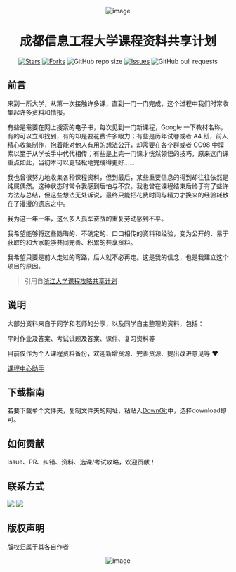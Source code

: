<div align=center>
  
![image](https://github.com/ooyq/cuit-course/assets/120553430/333e8a85-fec1-458b-97f1-d07cb07ab7ea)
  
  # 成都信息工程大学课程资料共享计划

[![Stars](https://img.shields.io/github/stars/ooyq/cuit-course.svg)](https://github.com/ooyq/cuit-course/stargazers)
[![Forks](https://img.shields.io/github/forks/ooyq/cuit-course.svg)](https://github.com/ooyq/cuit-course/network/members)
![GitHub repo size](https://img.shields.io/github/repo-size/ooyq/cuit-course.svg)
[![Issues](https://img.shields.io/github/issues/ooyq/cuit-course.svg)]()
![GitHub pull requests](https://img.shields.io/github/issues-pr/ooyq/cuit-course.svg)
  
</div>
  
 ## 前言
 <p>
来到一所大学，从第一次接触许多课，直到一门一门完成，这个过程中我们时常收集起许多资料和情报。

有些是需要在网上搜索的电子书，每次见到一门新课程，Google 一下教材名称，有的可以立即找到，有的却是要花费许多眼力；有些是历年试卷或者 A4 纸，前人精心收集制作，抱着能对他人有用的想法公开，却需要在各个群或者 CC98 中摸索以至于从学长手中代代相传；有些是上完一门课才恍然领悟的技巧，原来这门课重点如此，当初本可以更轻松地完成得更好……

我也曾很努力地收集各种课程资料，但到最后，某些重要信息的得到却往往依然是纯属偶然。这种状态时常令我感到后怕与不安。我也曾在课程结束后终于有了些许方法与总结，但这些想法无处诉说，最终只能把花费时间与精力才换来的经验耗散在了漫漫的遗忘之中。

我为这一年一年，这么多人孤军奋战的重复劳动感到不平。

我希望能够将这些隐晦的、不确定的、口口相传的资料和经验，变为公开的、易于获取的和大家能够共同完善、积累的共享资料。

我希望只要是前人走过的弯路，后人就不必再走。这是我的信念，也是我建立这个项目的原因。
</p>

> 引用自[浙江大学课程攻略共享计划](https://github.com/QSCTech/zju-icicles)

## 说明
大部分资料来自于同学和老师的分享，以及同学自主整理的资料，包括：

平时作业及答案、考试试题及答案、课件、复习资料等

目前仅作为个人课程资料备份，欢迎新增资源、完善资源、提出改进意见等 :heart:

[课程中心助手](https://github.com/ooyq/cuit-helper)

## 下载指南
  若要下载单个文件夹，复制文件夹的网址，粘贴入[DownGit](https://minhaskamal.github.io/DownGit/#/home)中，选择download即可。
  
## 如何贡献
Issue、PR、纠错、资料、选课/考试攻略，欢迎贡献！

## 联系方式
<a target="_blank" href="mailto:oooooyq@gmail.com"><img src="https://img.shields.io/badge/-Gmail-blue?style=for-the-badge&logo=Gmail&logoColor=white"></img></a>
<a target="_blank" href="mailto:cuit@email.com"><img src="https://img.shields.io/badge/-Email-blue?style=for-the-badge&logo=email&logoColor=white"></img></a>

## 版权声明
版权归属于其各自作者

<div align=center>
  
![image](https://github.com/ooyq/cuit-course/assets/120553430/5d1c0961-5e15-41f3-b56d-167e2ad661aa)
  
</div>
  
